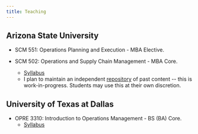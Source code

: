 ```yaml
---
title: Teaching
---
```


## Arizona State University

* SCM 551: Operations Planning and Execution - MBA Elective.

* SCM 502: Operations and Supply Chain Management - MBA Core.
  - [Syllabus](/files/syllabus-scm-502.PDF)
  - I plan to maintain an independent [repository](https://harish-guda.github.io/scm-502) of past content -- this is work-in-progress. Students may use this at their own discretion.

## University of Texas at Dallas

* OPRE 3310: Introduction to Operations Management - BS (BA) Core.
  - [Syllabus](/files/syllabus-opre-3310-fall-2017.PDF)
